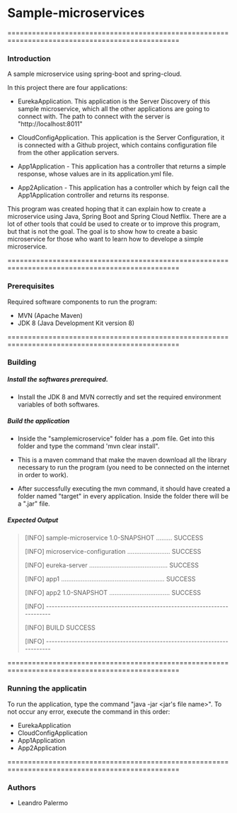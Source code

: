 # Sample-microservices

================================================================================================

### Introduction

   A sample microservice using spring-boot and spring-cloud. 
   
   In this project there are four applications: 

- EurekaApplication. This application is the Server Discovery of this sample microservice, which all the other 
applications are going to connect with. The path to connect with the server is "http://localhost:8011"

- CloudConfigApplication. This application is the  Server Configuration, it is connected with a Github project, 
which contains configuration file from the other application servers.

- App1Application - This application has a controller that returns a simple response, whose values are 
in its application.yml file.

- App2Aplication - This application has a controller which by feign call the App1Application controller and returns
its response.

This program was created hoping that it can explain how to create a microservice using Java, Spring Boot and 
Spring Cloud Netflix. There are a lot of other tools that could be used to create or to improve this program, but that
is not the goal. The goal is to show how to create a basic microservice for those who want to learn 
how to develope a simple microservice.

================================================================================================

### Prerequisites

Required software components to run the program:

- MVN (Apache Maven)
- JDK 8 (Java Development Kit version 8)

================================================================================================

### Building

##### Install the softwares prerequired.

   - Install the JDK 8 and MVN correctly and set the required environment variables of both softwares.

##### Build the application

   - Inside the "samplemicroservice" folder has a .pom file. Get into this folder and type the command 'mvn clear install".
     
   - This is a maven command that make the maven download all the library necessary to run the program (you need to be 
    connected on the internet in order to work).
    
   - After successfully executing the mvn command, it should have created a folder named "target" in every application. 
        Inside the folder there will be a ".jar" file.
    
##### Expected Output
    
>   [INFO] sample-microservice 1.0-SNAPSHOT ......... SUCCESS 
> 
>   [INFO] microservice-configuration ........................ SUCCESS 
>    
>   [INFO] eureka-server ............................................ SUCCESS 
>    
>   [INFO] app1 .......................................................... SUCCESS 
>    
>   [INFO] app2 1.0-SNAPSHOT .................................. SUCCESS 
>    
>   [INFO] -------------------------------------------------------------------------
>    
>   [INFO] BUILD SUCCESS
>    
>   [INFO] -------------------------------------------------------------------------
    

================================================================================================

### Running the applicatin
   
   To run the application, type the command "java -jar <jar's file name>". To not occur any error, execute the command in this order:
   
   - EurekaApplication
   - CloudConfigApplication
   - App1Application
   - App2Application
    
================================================================================================

### Authors
   
   - Leandro Palermo

    